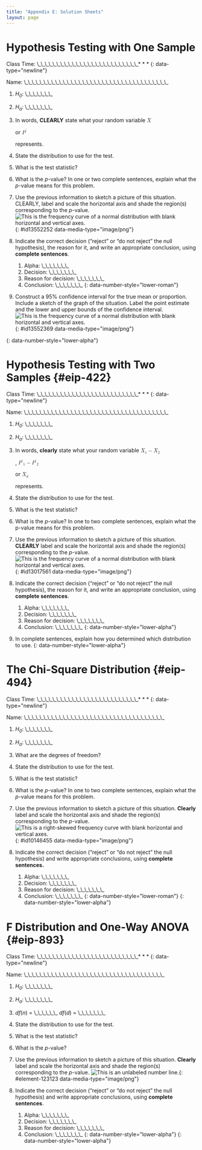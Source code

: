 ```yaml
---
title: "Appendix E: Solution Sheets"
layout: page
---
```



# Hypothesis Testing with One Sample 

Class Time: \\\_\\\_\\\_\\\_\\\_\\\_\\\_\\\_\\\_\\\_\\\_\\\_\\\_\\\_\\\_\\\_\\\_\\\_\\\_\\\_\\\_\\\_\\\_\\\_\\\_\\\_* * *
{: data-type="newline"}

 Name: \\\_\\\_\\\_\\\_\\\_\\\_\\\_\\\_\\\_\\\_\\\_\\\_\\\_\\\_\\\_\\\_\\\_\\\_\\\_\\\_\\\_\\\_\\\_\\\_\\\_\\\_\\\_\\\_\\\_\\\_\\\_\\\_\\\_\\\_\\\_\\\_\\\_

1.  *H<sub>0</sub>*\: \\\_\\\_\\\_\\\_\\\_\\\_\\\_
2.  *H<sub>a</sub>*\: \\\_\\\_\\\_\\\_\\\_\\\_\\\_
3.  In words, **CLEARLY** state what your random variable
    <math xmlns="http://www.w3.org/1998/Math/MathML"> <mover accent="true"> <mi>X</mi> <mo>¯</mo> </mover> </math>
    
    or
    <math xmlns="http://www.w3.org/1998/Math/MathML"> <msup> <mi>P</mi> <mo>′</mo> </msup> </math>
    
    represents.
4.  State the distribution to use for the test.
5.  What is the test statistic?
6.  What is the *p*-value? In one or two complete sentences, explain what the *p*-value means for this problem.
7.  Use the previous information to sketch a picture of this situation. CLEARLY, label and scale the horizontal axis and shade the region(s) corresponding to the *p*-value. ![This is the frequency curve of a normal distribution with blank horizontal and vertical axes.](../resources/CNX_Stats_Appendix_ART_Figure_14.1.jpg){: #id13552252 data-media-type="image/png"}


8.  Indicate the correct decision (“reject” or “do not reject” the null hypothesis), the reason for it, and write an appropriate conclusion, using **complete sentences**.
    1.  Alpha: \\\_\\\_\\\_\\\_\\\_\\\_\\\_
    2.  Decision: \\\_\\\_\\\_\\\_\\\_\\\_\\\_
    3.  Reason for decision: \\\_\\\_\\\_\\\_\\\_\\\_\\\_
    4.  Conclusion: \\\_\\\_\\\_\\\_\\\_\\\_\\\_
    {: data-number-style="lower-roman"}

9.  Construct a 95% confidence interval for the true mean or proportion. Include a sketch of the graph of the situation. Label the point estimate and the lower and upper bounds of the confidence interval.![This is the frequency curve of a normal distribution with blank horizontal and vertical axes.](../resources/CNX_Stats_Appendix_ART_Figure_14.2.jpg){: #id13552369 data-media-type="image/png"}


{: data-number-style="lower-alpha"}

# Hypothesis Testing with Two Samples    {#eip-422}

Class Time: \\\_\\\_\\\_\\\_\\\_\\\_\\\_\\\_\\\_\\\_\\\_\\\_\\\_\\\_\\\_\\\_\\\_\\\_\\\_\\\_\\\_\\\_\\\_\\\_\\\_\\\_* * *
{: data-type="newline"}

 Name: \\\_\\\_\\\_\\\_\\\_\\\_\\\_\\\_\\\_\\\_\\\_\\\_\\\_\\\_\\\_\\\_\\\_\\\_\\\_\\\_\\\_\\\_\\\_\\\_\\\_\\\_\\\_\\\_\\\_\\\_\\\_\\\_\\\_\\\_\\\_\\\_\\\_

1.  *H<sub>0</sub>*\: \\\_\\\_\\\_\\\_\\\_\\\_\\\_
2.  *H<sub>a</sub>*\: \\\_\\\_\\\_\\\_\\\_\\\_\\\_
3.  In words, **clearly** state what your random variable
    <math xmlns="http://www.w3.org/1998/Math/MathML"> <mrow> <msub> <mover accent="true"> <mi>X</mi> <mo>¯</mo> </mover> <mn>1</mn> </msub> <mo>−</mo><msub> <mover accent="true"> <mi>X</mi> <mo>¯</mo> </mover> <mn>2</mn> </msub> </mrow> </math>
    
    ,
    <math xmlns="http://www.w3.org/1998/Math/MathML"> <mrow> <msub> <msup> <mi>P</mi> <mo>′</mo> </msup> <mn>1</mn> </msub> <mo>−</mo><msub> <msup> <mi>P</mi> <mo>′</mo> </msup> <mn>2</mn> </msub> </mrow> </math>
    
    or
    <math xmlns="http://www.w3.org/1998/Math/MathML"> <mrow> <msub> <mover accent="true"> <mi>X</mi> <mo>¯</mo> </mover> <mi>d</mi> </msub> </mrow> </math>
    
    represents.
4.  State the distribution to use for the test.
5.  What is the test statistic?
6.  What is the *p*-value? In one to two complete sentences, explain what the p-value means for this problem.
7.  Use the previous information to sketch a picture of this situation. **CLEARLY** label and scale the horizontal axis and shade the region(s) corresponding to the *p*-value. ![This is the frequency curve of a normal distribution with blank horizontal and vertical axes.](../resources/CNX_Stats_Appendix_ART_Figure_14.3.jpg){: #id13017561 data-media-type="image/png"}


8.  Indicate the correct decision (“reject” or “do not reject” the null hypothesis), the reason for it, and write an appropriate conclusion, using **complete sentences**.
    1.  Alpha: \\\_\\\_\\\_\\\_\\\_\\\_\\\_
    2.  Decision: \\\_\\\_\\\_\\\_\\\_\\\_\\\_
    3.  Reason for decision: \\\_\\\_\\\_\\\_\\\_\\\_\\\_
    4.  Conclusion: \\\_\\\_\\\_\\\_\\\_\\\_\\\_
    {: data-number-style="lower-alpha"}

9.  In complete sentences, explain how you determined which distribution to use.
{: data-number-style="lower-alpha"}

# The Chi-Square Distribution   {#eip-494}

Class Time: \\\_\\\_\\\_\\\_\\\_\\\_\\\_\\\_\\\_\\\_\\\_\\\_\\\_\\\_\\\_\\\_\\\_\\\_\\\_\\\_\\\_\\\_\\\_\\\_\\\_\\\_* * *
{: data-type="newline"}

 Name: \\\_\\\_\\\_\\\_\\\_\\\_\\\_\\\_\\\_\\\_\\\_\\\_\\\_\\\_\\\_\\\_\\\_\\\_\\\_\\\_\\\_\\\_\\\_\\\_\\\_\\\_\\\_\\\_\\\_\\\_\\\_\\\_\\\_\\\_\\\_\\\_

1.  *H<sub>0</sub>*\: \\\_\\\_\\\_\\\_\\\_\\\_\\\_
2.  *H<sub>a</sub>*\: \\\_\\\_\\\_\\\_\\\_\\\_\\\_
3.  What are the degrees of freedom?
4.  State the distribution to use for the test.
5.  What is the test statistic?
6.  What is the *p*-value? In one to two complete sentences, explain what the *p*-value means for this problem.
7.  Use the previous information to sketch a picture of this situation. **Clearly** label and scale the horizontal axis and shade the region(s) corresponding to the *p*-value. ![This is a right-skewed frequency curve with blank horizontal and vertical axes.](../resources/CNX_Stats_Appendix_ART_Figure_14.4.jpg){: #id10146455 data-media-type="image/png"}


8.  Indicate the correct decision (“reject” or “do not reject” the null hypothesis) and write appropriate conclusions, using <strong>complete sentences. </strong>
    1.  Alpha: \\\_\\\_\\\_\\\_\\\_\\\_\\\_
    2.  Decision: \\\_\\\_\\\_\\\_\\\_\\\_\\\_
    3.  Reason for decision: \\\_\\\_\\\_\\\_\\\_\\\_\\\_
    4.  Conclusion: \\\_\\\_\\\_\\\_\\\_\\\_\\\_
    {: data-number-style="lower-roman"}
{: data-number-style="lower-alpha"}

# F Distribution and One-Way ANOVA   {#eip-893}

Class Time: \\\_\\\_\\\_\\\_\\\_\\\_\\\_\\\_\\\_\\\_\\\_\\\_\\\_\\\_\\\_\\\_\\\_\\\_\\\_\\\_\\\_\\\_\\\_\\\_\\\_\\\_* * *
{: data-type="newline"}

 Name: \\\_\\\_\\\_\\\_\\\_\\\_\\\_\\\_\\\_\\\_\\\_\\\_\\\_\\\_\\\_\\\_\\\_\\\_\\\_\\\_\\\_\\\_\\\_\\\_\\\_\\\_\\\_\\\_\\\_\\\_\\\_\\\_\\\_\\\_\\\_\\\_

1.  *H<sub>0</sub>*\: \\\_\\\_\\\_\\\_\\\_\\\_\\\_
2.  *H<sub>a</sub>*\: \\\_\\\_\\\_\\\_\\\_\\\_\\\_
3.  *df*(*n*) = \\\_\\\_\\\_\\\_\\\_\\\_ *df*(*d*) = \\\_\\\_\\\_\\\_\\\_\\\_\\\_
4.  State the distribution to use for the test.
5.  What is the test statistic?
6.  What is the *p*-value?
7.  Use the previous information to sketch a picture of this situation. **Clearly** label and scale the horizontal axis and shade the region(s) corresponding to the *p*-value. ![This is an unlabeled number line.](../resources/CNX_Stats_Appendix_ART_Figure_14.5.jpg){: #element-123123 data-media-type="image/png"}


8.  Indicate the correct decision (“reject” or “do not reject” the null hypothesis) and write appropriate conclusions, using **complete sentences**.
    1.  Alpha: \\\_\\\_\\\_\\\_\\\_\\\_\\\_
    2.  Decision: \\\_\\\_\\\_\\\_\\\_\\\_\\\_
    3.  Reason for decision: \\\_\\\_\\\_\\\_\\\_\\\_\\\_
    4.  Conclusion: \\\_\\\_\\\_\\\_\\\_\\\_\\\_
    {: data-number-style="lower-alpha"}
{: data-number-style="lower-alpha"}

